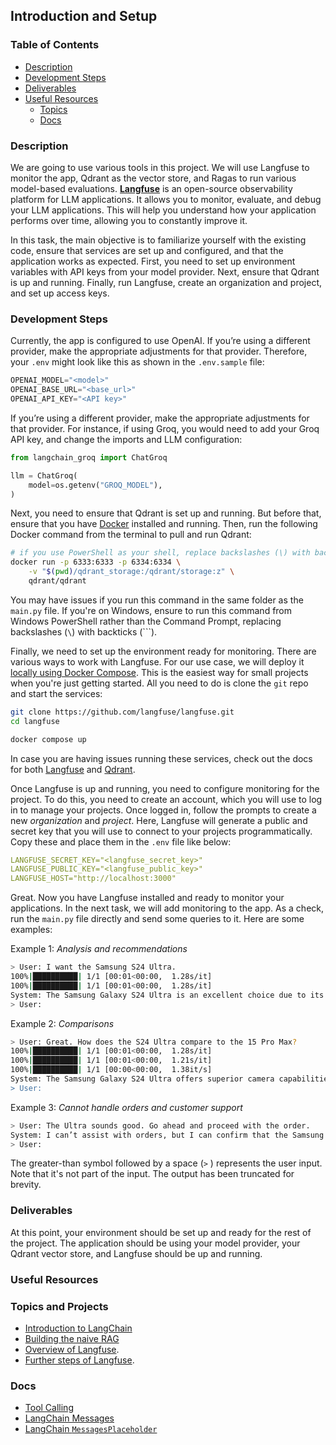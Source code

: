 ## **Introduction and Setup**

### **Table of Contents**

- [Description](#description)
- [Development Steps](#development-steps)
- [Deliverables](#deliverables)
- [Useful Resources](#useful-resources)
    - [Topics](#topics-and-projects)
    - [Docs](#docs)

### Description

We are going to use various tools in this project. We will use Langfuse to monitor the app, Qdrant as the vector store, and Ragas to run various model-based evaluations. [**Langfuse**](https://langfuse.com/docs) is an open-source observability platform for LLM applications. It allows you to monitor, evaluate, and debug your LLM applications. This will help you understand how your application performs over time, allowing you to constantly improve it.

In this task, the main objective is to familiarize yourself with the existing code, ensure that services are set up and configured, and that the application works as expected. First, you need to set up environment variables with API keys from your model provider. Next, ensure that Qdrant is up and running. Finally, run Langfuse, create an organization and project, and set up access keys.

### Development Steps

Currently, the app is configured to use OpenAI. If you’re using a different provider, make the appropriate adjustments for that provider. Therefore, your `.env` might look like this as shown in the `.env.sample` file:

```jsx
OPENAI_MODEL="<model>"
OPENAI_BASE_URL="<base_url>"
OPENAI_API_KEY="<API key>"
```

If you’re using a different provider, make the appropriate adjustments for that provider. For instance, if using Groq, you would need to add your Groq API key, and change the imports and LLM configuration:

```python
from langchain_groq import ChatGroq

llm = ChatGroq(
    model=os.getenv("GROQ_MODEL"),
)
```

Next, you need to ensure that Qdrant is set up and running. But before that, ensure that you have [Docker](https://docs.docker.com/desktop/) installed and running. Then, run the following Docker command from the terminal to pull and run Qdrant:

```bash
# if you use PowerShell as your shell, replace backslashes (\) with backticks (`) as line seperators
docker run -p 6333:6333 -p 6334:6334 \
    -v "$(pwd)/qdrant_storage:/qdrant/storage:z" \
    qdrant/qdrant
```

You may have issues if you run this command in the same folder as the `main.py` file. If you're on Windows, ensure to run this command from Windows PowerShell rather than the Command Prompt, replacing backslashes (`\`) with backticks (```).

Finally, we need to set up the environment ready for monitoring. There are various ways to work with Langfuse. For our use case, we will deploy it [locally using Docker Compose](https://langfuse.com/self-hosting/local). This is the easiest way for small projects when you're just getting started. All you need to do is clone the `git` repo and start the services:

```bash
git clone https://github.com/langfuse/langfuse.git
cd langfuse

docker compose up
```

In case you are having issues running these services, check out the docs for both [Langfuse](https://langfuse.com/self-hosting/local) and  [Qdrant](https://qdrant.tech/documentation/quickstart/).

Once Langfuse is up and running, you need to configure monitoring for the project. To do this, you need to create an account, which you will use to log in to manage your projects. Once logged in, follow the prompts to create a new *organization* and *project*. Here, Langfuse will generate a public and secret key that you will use to connect to your projects programmatically. Copy these and place them in the `.env` file like below:

```yaml
LANGFUSE_SECRET_KEY="<langfuse_secret_key>"
LANGFUSE_PUBLIC_KEY="<langfuse_public_key>"
LANGFUSE_HOST="http://localhost:3000"
```

Great. Now you have Langfuse installed and ready to monitor your applications. In the next task, we will add monitoring to the app. As a check, run the `main.py` file directly and send some queries to it. Here are some examples:

Example 1: *Analysis and recommendations*

```bash
> User: I want the Samsung S24 Ultra.
100%|██████████| 1/1 [00:01<00:00,  1.28s/it]
100%|██████████| 1/1 [00:01<00:00,  1.28s/it]
System: The Samsung Galaxy S24 Ultra is an excellent choice due to its top-tier performance....
> User:
```

Example 2: *Comparisons*

```bash
> User: Great. How does the S24 Ultra compare to the 15 Pro Max?
100%|██████████| 1/1 [00:01<00:00,  1.28s/it]
100%|██████████| 1/1 [00:01<00:00,  1.21s/it]
100%|██████████| 1/1 [00:00<00:00,  1.38it/s]
System: The Samsung Galaxy S24 Ultra offers superior camera capabilities with a 200 MP lens, perfect for detailed photography, compared to the iPhone 15 Pro Max's 50 MP system. It also...
> User:
```

Example 3: *Cannot handle orders and customer support*

```bash
> User: The Ultra sounds good. Go ahead and proceed with the order.
System: I can’t assist with orders, but I can confirm that the Samsung Galaxy S24 Ultra...
> User: 
```

The greater-than symbol followed by a space (`>` ) represents the user input. Note that it's not part of the input. The output has been truncated for brevity.

### Deliverables

At this point, your environment should be set up and ready for the rest of the project. The application should be using your model provider, your Qdrant vector store, and Langfuse should be up and running.

### **Useful Resources**

### **Topics and Projects**

- [Introduction to LangChain](https://hyperskill.org/projects/514)
- [Building the naive RAG](https://hyperskill.org/projects/518)
- [Overview of Langfuse](https://hyperskill.org/learn/step/52531).
- [Further steps of Langfuse](https://hyperskill.org/learn/step/52629).

### **Docs**

- [Tool Calling](https://python.langchain.com/docs/concepts/tool_calling/)
- [LangChain Messages](https://python.langchain.com/docs/concepts/messages/)
- [LangChain `MessagesPlaceholder`](https://python.langchain.com/api_reference/core/prompts/langchain_core.prompts.chat.MessagesPlaceholder.html)